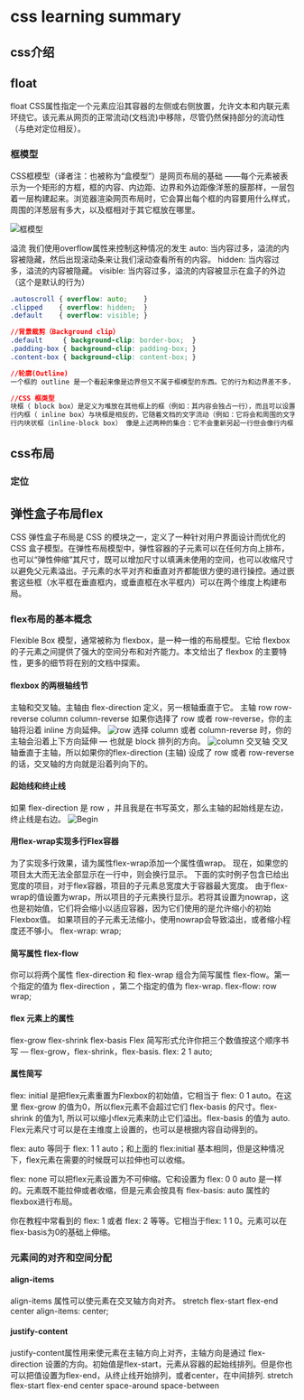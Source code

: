# css learning summary

## css介绍

## float

float CSS属性指定一个元素应沿其容器的左侧或右侧放置，允许文本和内联元素环绕它。该元素从网页的正常流动(文档流)中移除，尽管仍然保持部分的流动性（与绝对定位相反）。

### 框模型

CSS框模型（译者注：也被称为“盒模型”）是网页布局的基础 ——每个元素被表示为一个矩形的方框，框的内容、内边距、边界和外边距像洋葱的膜那样，一层包着一层构建起来。浏览器渲染网页布局时，它会算出每个框的内容要用什么样式，周围的洋葱层有多大，以及框相对于其它框放在哪里。

![框模型](https://mdn.mozillademos.org/files/13647/box-model-standard-small.png )

溢流
我们使用overflow属性来控制这种情况的发生
auto: 当内容过多，溢流的内容被隐藏，然后出现滚动条来让我们滚动查看所有的内容。
hidden: 当内容过多，溢流的内容被隐藏。
visible: 当内容过多，溢流的内容被显示在盒子的外边（这个是默认的行为）

```css
.autoscroll { overflow: auto;    }
.clipped    { overflow: hidden;  }
.default    { overflow: visible; }

//背景裁剪（Background clip）
.default     { background-clip: border-box;  }
.padding-box { background-clip: padding-box; }
.content-box { background-clip: content-box; }

//轮廓(Outline)
一个框的 outline 是一个看起来像是边界但又不属于框模型的东西。它的行为和边界差不多，但是并不改变框的尺寸（更准确的说，轮廓被勾画于在框边界之外，外边距区域之内）

//CSS 框类型
块框（ block box）是定义为堆放在其他框上的框（例如：其内容会独占一行），而且可以设置它的宽高，之前所有对于框模型的应用适用于块框 （ block box）
行内框（ inline box）与块框是相反的，它随着文档的文字流动（例如：它将会和周围的文字和其他行内元素出现在同一行，而且它的内容会像一段中的文字一样随着文字部分的流动而打乱），对行内盒设置宽高无效，设置padding, margin 和 border都会更新周围文字的位置，但是对于周围的的块框（ block box）不会有影响。
行内块状框（inline-block box） 像是上述两种的集合：它不会重新另起一行但会像行内框（ inline box）一样随着周围文字而流动，而且他能够设置宽高，并且像块框一样保持了其块特性的完整性，它不会在段落行中断开。（在下面的示例中，行内块状框会放在第二行文本上，因为第一行没有足够的空间，并且不会突破两行。然而，如果没有足够的空间，行内框会在多条线上断裂，而它会失去一个框的形状。）

```

## css布局

### 定位

## 弹性盒子布局flex

CSS 弹性盒子布局是 CSS 的模块之一，定义了一种针对用户界面设计而优化的 CSS 盒子模型。在弹性布局模型中，弹性容器的子元素可以在任何方向上排布，也可以“弹性伸缩”其尺寸，既可以增加尺寸以填满未使用的空间，也可以收缩尺寸以避免父元素溢出。子元素的水平对齐和垂直对齐都能很方便的进行操控。通过嵌套这些框（水平框在垂直框内，或垂直框在水平框内）可以在两个维度上构建布局。

### flex布局的基本概念

Flexible Box 模型，通常被称为 flexbox，是一种一维的布局模型。它给 flexbox 的子元素之间提供了强大的空间分布和对齐能力。本文给出了 flexbox 的主要特性，更多的细节将在别的文档中探索。

#### flexbox 的两根轴线节

主轴和交叉轴。主轴由 flex-direction 定义，另一根轴垂直于它。
主轴
row
row-reverse
column
column-reverse
如果你选择了 row 或者 row-reverse，你的主轴将沿着 inline 方向延伸。
![row](https://mdn.mozillademos.org/files/15614/Basics1.png)
选择 column 或者 column-reverse 时，你的主轴会沿着上下方向延伸 — 也就是 block 排列的方向。
![column](https://mdn.mozillademos.org/files/15615/Basics2.png)
交叉轴
交叉轴垂直于主轴，所以如果你的flex-direction (主轴) 设成了 row 或者 row-reverse 的话，交叉轴的方向就是沿着列向下的。

#### 起始线和终止线

如果 flex-direction 是 row ，并且我是在书写英文，那么主轴的起始线是左边，终止线是右边。
![Begin](https://mdn.mozillademos.org/files/15618/Basics5.png)

#### 用flex-wrap实现多行Flex容器

为了实现多行效果，请为属性flex-wrap添加一个属性值wrap。 现在，如果您的项目太大而无法全部显示在一行中，则会换行显示。 下面的实时例子包含已给出宽度的项目，对于flex容器，项目的子元素总宽度大于容器最大宽度。 由于flex-wrap的值设置为wrap，所以项目的子元素换行显示。若将其设置为nowrap，这也是初始值，它们将会缩小以适应容器，因为它们使用的是允许缩小的初始Flexbox值。 如果项目的子元素无法缩小，使用nowrap会导致溢出，或者缩小程度还不够小。
flex-wrap: wrap;

#### 简写属性 flex-flow

你可以将两个属性 flex-direction 和 flex-wrap 组合为简写属性 flex-flow。第一个指定的值为 flex-direction ，第二个指定的值为 flex-wrap.
flex-flow: row wrap;

#### flex 元素上的属性

flex-grow
flex-shrink
flex-basis
Flex 简写形式允许你把三个数值按这个顺序书写 — flex-grow，flex-shrink，flex-basis.
flex: 2 1 auto;

#### 属性简写

flex: initial 是把flex元素重置为Flexbox的初始值，它相当于 flex: 0 1 auto。在这里 flex-grow 的值为0，所以flex元素不会超过它们 flex-basis 的尺寸。flex-shrink 的值为1, 所以可以缩小flex元素来防止它们溢出。flex-basis 的值为 auto. Flex元素尺寸可以是在主维度上设置的，也可以是根据内容自动得到的。

flex: auto 等同于 flex: 1 1 auto；和上面的 flex:initial 基本相同，但是这种情况下，flex元素在需要的时候既可以拉伸也可以收缩。

flex: none 可以把flex元素设置为不可伸缩。它和设置为 flex: 0 0 auto 是一样的。元素既不能拉伸或者收缩，但是元素会按具有 flex-basis: auto 属性的flexbox进行布局。

你在教程中常看到的 flex: 1 或者 flex: 2 等等。它相当于flex: 1 1 0。元素可以在flex-basis为0的基础上伸缩。

### 元素间的对齐和空间分配

#### align-items

align-items 属性可以使元素在交叉轴方向对齐。
stretch
flex-start
flex-end
center
align-items: center;

#### justify-content

justify-content属性用来使元素在主轴方向上对齐，主轴方向是通过 flex-direction 设置的方向。初始值是flex-start，元素从容器的起始线排列。但是你也可以把值设置为flex-end，从终止线开始排列，或者center，在中间排列.
stretch
flex-start
flex-end
center
space-around
space-between
